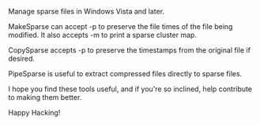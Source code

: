 Manage sparse files in Windows Vista and later.

MakeSparse can accept -p to preserve the file times of the file being modified.
It also accepts -m to print a sparse cluster map.

CopySparse accepts -p to preserve the timestamps from the original file if
desired.

PipeSparse is useful to extract compressed files directly to sparse files.

I hope you find these tools useful, and if you're so inclined, help contribute
to making them better.

Happy Hacking!
